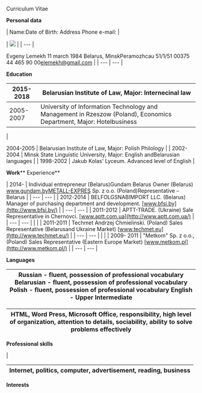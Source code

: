 Curriculum Vitae

**Personal data**

|
Name:Date of Birth: Address
Phone e-mail: |

| ![](RackMultipart20200917-4-1t5ydtp_html_a04d4d3673b98ae2.gif)
 |
| --- |


Evgeny Lemekh 11 march 1984 Belarus, MinskPeramozhcau 51/1/51 00375 44 465 90 00[elemekh@gmail.com](mailto:elemekh@gmail.com) |
| --- | --- |

**Education**

| 2015-2018 | Belarusian Institute of Law, Major: Internecinal law |
| --- | --- |
| 2005-2007 | University of Information Technology and Management in Rzeszow (Poland), Economics Department, Major: Hotelbusiness |
|

2004-2005 |
Belarusian Institute of Law, Major: Polish Philology |
| 2002-2004 | Minsk State Linguistic University, Major: English andBelarusian languages |
| 1998-2002 | Jakub Kolas&#39; Lyceum. Advanced level of English |

**Work**** Experience**

| 2014- |
Individual entrepreneur (Belarus)Gundam Belarus Owner (Belarus) www.gundam.byMETALL-EXPRES Sp. z o.o. (Poland)Representative – Belarus |
| --- | --- |
|
2012-2014
 | BELFOLGSNABIMPORT LLC. (Belarus) Manager of purchasing department and development. [www.bfsi.by](http://www.bfsi.by/) |
| --- | --- |
| 2011-2012 | APTT-TRADE. (Ukraine) Sale Representative in Chernovci. [www.aptt.com.ua](http://www.aptt.com.ua/)
 |
| --- | --- |
|
 |
|
2011-2011 | Techmet Andrzej Chmielinski. (Poland) Sales Representative (Belarusand Ukraine Market) [www.techmet.eu](http://www.techmet.eu/) |
| --- | --- |
|
 |
| 2009- 2011 |
&quot;Metkom&quot; Sp. z o.o., (Poland) Sales Representative (Eastern Europe Market) [www.metkom.pl](http://www.metkom.pl/)
 |
| --- | --- |

**Languages**

| Russian - fluent, possession of professional vocabulary Belarusian - fluent, possession of professional vocabulary Polish - fluent, possession of professional vocabulary English - Upper Intermediate |
| --- |

| HTML, Word Press, Microsoft Office, responsibility, high level of organization, attention to details, sociability, ability to solve problems effectively |
| --- |

**Professional skills**

|

Internet, politics, computer, advertisement, reading, business |
| --- |

**Interests**
